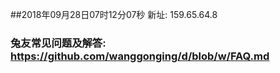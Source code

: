 ##2018年09月28日07时12分07秒 新址: 159.65.64.8
### 兔友常见问题及解答: https://github.com/wanggonging/d/blob/w/FAQ.md
